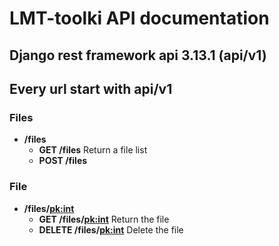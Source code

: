 # LMT-toolki API documentation

## Django rest framework api 3.13.1 (api/v1)

## Every url start with api/v1

### Files
- **/files**
  - **GET /files** Return a file list
  - **POST /files**

### File
- **/files/<pk:int>**
  - **GET /files/<pk:int>** Return the file
  - **DELETE /files/<pk:int>** Delete the file